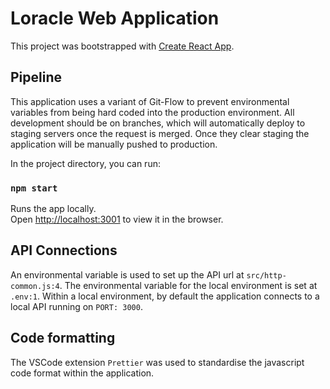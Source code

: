 # Loracle Web Application

This project was bootstrapped with [Create React App](https://github.com/facebook/create-react-app).

## Pipeline

This application uses a variant of Git-Flow to prevent environmental variables from being hard coded into the production environment. All development should be on branches, which will automatically deploy to staging servers once the request is merged. Once they clear staging the application will be manually pushed to production.

In the project directory, you can run:

### `npm start`

Runs the app locally.\
Open [http://localhost:3001](http://localhost:3001) to view it in the browser.

## API Connections

An environmental variable is used to set up the API url at `src/http-common.js:4`.
The environmental variable for the local environment is set at `.env:1`. 
Within a local environment, by default the application connects to a local API running on `PORT: 3000`.

## Code formatting

The VSCode extension `Prettier` was used to standardise the javascript code format within the application.

